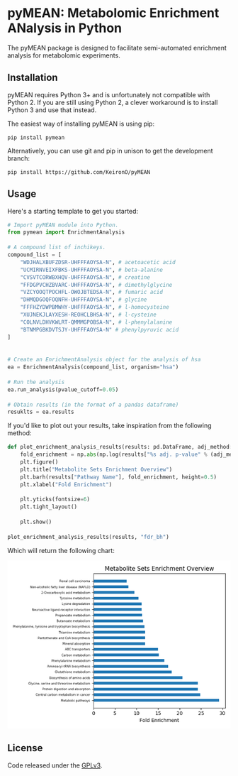 # pyMEAN: Metabolomic Enrichment ANalysis in Python

The pyMEAN package is designed to facilitate semi-automated enrichment analysis for metabolomic experiments.

## Installation

pyMEAN requires Python 3+ and is unfortunately not compatible with Python 2. If you are still using Python 2, a clever workaround is to install Python 3 and use that instead.

The easiest way of installing pyMEAN is using pip:

```
pip install pymean
```

Alternatively, you can use git and pip in unison to get the development branch:

```
pip install https://github.com/KeironO/pyMEAN
```

## Usage

Here's a starting template to get you started:

```python
# Import pyMEAN module into Python.
from pymean import EnrichmentAnalysis

# A compound list of inchikeys.
compound_list = [
    "WDJHALXBUFZDSR-UHFFFAOYSA-N", # acetoacetic acid
    "UCMIRNVEIXFBKS-UHFFFAOYSA-N", # beta-alanine
    "CVSVTCORWBXHQV-UHFFFAOYSA-N", # creatine
    "FFDGPVCHZBVARC-UHFFFAOYSA-N", # dimethylglycine
    "VZCYOOQTPOCHFL-OWOJBTEDSA-N", # fumaric acid
    "DHMQDGOQFOQNFH-UHFFFAOYSA-N", # glycine
    "FFFHZYDWPBMWHY-UHFFFAOYSA-N", # l-homocysteine
    "XUJNEKJLAYXESH-REOHCLBHSA-N", # l-cysteine
    "COLNVLDHVKWLRT-QMMMGPOBSA-N", # l-phenylalanine
    "BTNMPGBKDVTSJY-UHFFFAOYSA-N" # phenylpyruvic acid
]


# Create an EnrichmentAnalysis object for the analysis of hsa
ea = EnrichmentAnalysis(compound_list, organism="hsa")

# Run the analysis
ea.run_analysis(pvalue_cutoff=0.05)

# Obtain results (in the format of a pandas dataframe)
resuklts = ea.results

```

If you'd like to plot out your results, take inspiration from the following method:

```python
def plot_enrichment_analysis_results(results: pd.DataFrame, adj_method:str):
    fold_enrichment = np.abs(np.log(results["%s adj. p-value" % (adj_method)]))
    plt.figure()
    plt.title("Metabolite Sets Enrichment Overview")
    plt.barh(results["Pathway Name"], fold_enrichment, height=0.5)
    plt.xlabel("Fold Enrichment")

    plt.yticks(fontsize=6)
    plt.tight_layout()

    plt.show()

plot_enrichment_analysis_results(results, "fdr_bh")

```

Which will return the following chart:

![Plot of results](https://github.com/AberystwythSystemsBiology/pyMEAN/raw/master/example.png)

## License

Code released under the [GPLv3](https://github.com/AberystwythSystemsBiology/pyMEAN/blob/master/LICENSE).

